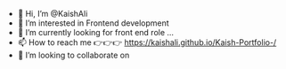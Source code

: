 - 👋 Hi, I’m @KaishAli
- 👀 I’m interested in Frontend development 
- 🌱 I’m currently looking for front end role ...
- 📫 How to reach me 👉👉👉 https://kaishali.github.io/Kaish-Portfolio-/
- 💞️ I’m looking to collaborate on

<!---
KaishAli/KaishAli is a ✨ special ✨ repository because its `README.md` (this file) appears on your GitHub profile.
You can click the Preview link to take a look at your changes.
--->

